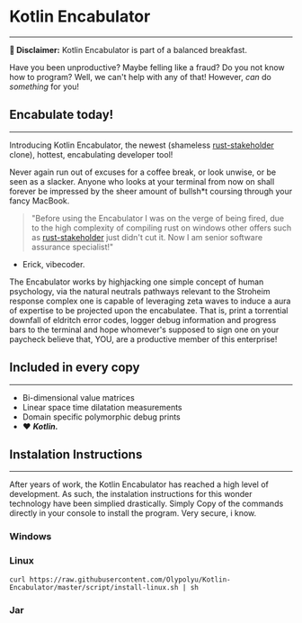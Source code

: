 
# Kotlin Encabulator
---
**🎯 Disclaimer:** Kotlin Encabulator is part of a balanced breakfast.

Have you been unproductive? Maybe felling like a fraud? Do you not know how to program? Well, we can't help with any of that! However, *can* do *something* for you!

## Encabulate today!
---
Introducing Kotlin Encabulator, the newest (shameless [rust-stakeholder](https://github.com/giacomo-b/rust-stakeholder/blob/master/README.md) clone), hottest, encabulating developer tool! 

Never again run out of excuses for a coffee break, or look unwise, or be seen as a slacker. Anyone who looks at your terminal from now on shall forever be impressed by the sheer amount of bullsh\*t coursing through your fancy MacBook.

> "Before using the Encabulator I was on the verge of being fired, due to the high complexity of compiling rust on windows other offers such as [rust-stakeholder](https://github.com/giacomo-b/rust-stakeholder/blob/master/README.md) just didn't cut it. Now I am senior software assurance specialist!"
- Erick, vibecoder.

The Encabulator works by highjacking one simple concept of human psychology, via the natural neutrals pathways relevant to the Stroheim response complex one is capable of leveraging zeta waves to induce a aura of expertise to be projected upon the encabulatee. That is, print a torrential downfall of eldritch error codes, logger debug information and progress bars to the terminal and hope whomever's supposed to sign one on your paycheck believe that, YOU, are a productive member of this enterprise!

## Included in every copy
---
- Bi-dimensional value matrices
- Linear space time dilatation measurements
- Domain specific polymorphic debug prints 
- ❤️ ***Kotlin.***

## Instalation Instructions
---
After years of work, the Kotlin Encabulator has reached a high level of development. As such, the instalation instructions for this wonder technology have been simplied drastically.
Simply Copy of the commands directly in your console to install the program. Very secure, i know.

### Windows

### Linux
`curl https://raw.githubusercontent.com/Olypolyu/Kotlin-Encabulator/master/script/install-linux.sh | sh`
### Jar
